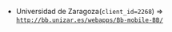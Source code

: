  - Universidad de Zaragoza(`client_id=2268`) => [`http://bb.unizar.es/webapps/Bb-mobile-BB/`](http://bb.unizar.es/webapps/Bb-mobile-BB/)
